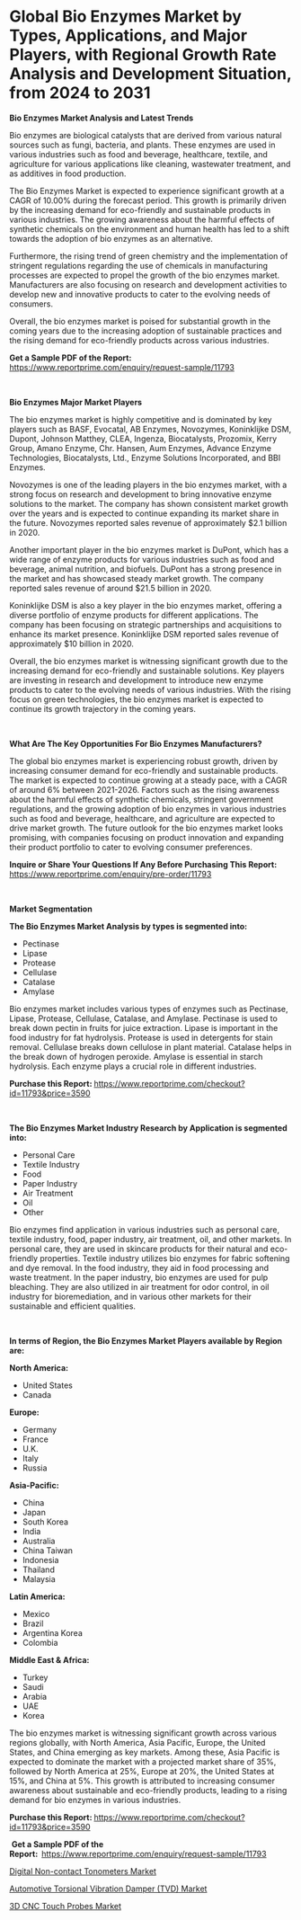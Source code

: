 <p><h1>Global Bio Enzymes Market by Types, Applications, and Major Players, with Regional Growth Rate Analysis and Development Situation, from 2024 to 2031</h1></p><p><strong>Bio Enzymes Market Analysis and Latest Trends</strong></p>
<p><p>Bio enzymes are biological catalysts that are derived from various natural sources such as fungi, bacteria, and plants. These enzymes are used in various industries such as food and beverage, healthcare, textile, and agriculture for various applications like cleaning, wastewater treatment, and as additives in food production.</p><p>The Bio Enzymes Market is expected to experience significant growth at a CAGR of 10.00% during the forecast period. This growth is primarily driven by the increasing demand for eco-friendly and sustainable products in various industries. The growing awareness about the harmful effects of synthetic chemicals on the environment and human health has led to a shift towards the adoption of bio enzymes as an alternative.</p><p>Furthermore, the rising trend of green chemistry and the implementation of stringent regulations regarding the use of chemicals in manufacturing processes are expected to propel the growth of the bio enzymes market. Manufacturers are also focusing on research and development activities to develop new and innovative products to cater to the evolving needs of consumers.</p><p>Overall, the bio enzymes market is poised for substantial growth in the coming years due to the increasing adoption of sustainable practices and the rising demand for eco-friendly products across various industries.</p></p>
<p><strong>Get a Sample PDF of the Report:&nbsp;</strong> <a href="https://www.reportprime.com/enquiry/request-sample/11793">https://www.reportprime.com/enquiry/request-sample/11793</a></p>
<p>&nbsp;</p>
<p><strong>Bio Enzymes Major Market Players</strong></p>
<p><p>The bio enzymes market is highly competitive and is dominated by key players such as BASF, Evocatal, AB Enzymes, Novozymes, Koninklijke DSM, Dupont, Johnson Matthey, CLEA, Ingenza, Biocatalysts, Prozomix, Kerry Group, Amano Enzyme, Chr. Hansen, Aum Enzymes, Advance Enzyme Technologies, Biocatalysts, Ltd., Enzyme Solutions Incorporated, and BBI Enzymes.</p><p>Novozymes is one of the leading players in the bio enzymes market, with a strong focus on research and development to bring innovative enzyme solutions to the market. The company has shown consistent market growth over the years and is expected to continue expanding its market share in the future. Novozymes reported sales revenue of approximately $2.1 billion in 2020.</p><p>Another important player in the bio enzymes market is DuPont, which has a wide range of enzyme products for various industries such as food and beverage, animal nutrition, and biofuels. DuPont has a strong presence in the market and has showcased steady market growth. The company reported sales revenue of around $21.5 billion in 2020.</p><p>Koninklijke DSM is also a key player in the bio enzymes market, offering a diverse portfolio of enzyme products for different applications. The company has been focusing on strategic partnerships and acquisitions to enhance its market presence. Koninklijke DSM reported sales revenue of approximately $10 billion in 2020.</p><p>Overall, the bio enzymes market is witnessing significant growth due to the increasing demand for eco-friendly and sustainable solutions. Key players are investing in research and development to introduce new enzyme products to cater to the evolving needs of various industries. With the rising focus on green technologies, the bio enzymes market is expected to continue its growth trajectory in the coming years.</p></p>
<p>&nbsp;</p>
<p><strong>What Are The Key Opportunities For Bio Enzymes Manufacturers?</strong></p>
<p><p>The global bio enzymes market is experiencing robust growth, driven by increasing consumer demand for eco-friendly and sustainable products. The market is expected to continue growing at a steady pace, with a CAGR of around 6% between 2021-2026. Factors such as the rising awareness about the harmful effects of synthetic chemicals, stringent government regulations, and the growing adoption of bio enzymes in various industries such as food and beverage, healthcare, and agriculture are expected to drive market growth. The future outlook for the bio enzymes market looks promising, with companies focusing on product innovation and expanding their product portfolio to cater to evolving consumer preferences.</p></p>
<p><strong>Inquire or Share Your Questions If Any Before Purchasing This Report:</strong> <a href="https://www.reportprime.com/enquiry/pre-order/11793">https://www.reportprime.com/enquiry/pre-order/11793</a></p>
<p>&nbsp;</p>
<p><strong>Market Segmentation</strong></p>
<p><strong>The Bio Enzymes Market Analysis by types is segmented into:</strong></p>
<p><ul><li>Pectinase</li><li>Lipase</li><li>Protease</li><li>Cellulase</li><li>Catalase</li><li>Amylase</li></ul></p>
<p><p>Bio enzymes market includes various types of enzymes such as Pectinase, Lipase, Protease, Cellulase, Catalase, and Amylase. Pectinase is used to break down pectin in fruits for juice extraction. Lipase is important in the food industry for fat hydrolysis. Protease is used in detergents for stain removal. Cellulase breaks down cellulose in plant material. Catalase helps in the break down of hydrogen peroxide. Amylase is essential in starch hydrolysis. Each enzyme plays a crucial role in different industries.</p></p>
<p><strong>Purchase this Report:&nbsp;</strong><a href="https://www.reportprime.com/checkout?id=11793&price=3590">https://www.reportprime.com/checkout?id=11793&price=3590</a></p>
<p>&nbsp;</p>
<p><strong>The Bio Enzymes Market Industry Research by Application is segmented into:</strong></p>
<p><ul><li>Personal Care</li><li>Textile Industry</li><li>Food</li><li>Paper Industry</li><li>Air Treatment</li><li>Oil</li><li>Other</li></ul></p>
<p><p>Bio enzymes find application in various industries such as personal care, textile industry, food, paper industry, air treatment, oil, and other markets. In personal care, they are used in skincare products for their natural and eco-friendly properties. Textile industry utilizes bio enzymes for fabric softening and dye removal. In the food industry, they aid in food processing and waste treatment. In the paper industry, bio enzymes are used for pulp bleaching. They are also utilized in air treatment for odor control, in oil industry for bioremediation, and in various other markets for their sustainable and efficient qualities.</p></p>
<p>&nbsp;</p>
<p><strong>In terms of Region, the Bio Enzymes Market Players available by Region are:</strong></p>
<p>
    <p> <strong> North America: </strong>
        <ul>
            <li>United States</li>
            <li>Canada</li>
        </ul>
        </p> 
    <p> <strong> Europe: </strong>
        <ul>
            <li>Germany</li>
            <li>France</li>
            <li>U.K.</li>
            <li>Italy</li>
            <li>Russia</li>
        </ul>
        </p> 
    <p> <strong> Asia-Pacific: </strong>
        <ul>
            <li>China</li>
            <li>Japan</li>
            <li>South Korea</li>
            <li>India</li>
            <li>Australia</li>
            <li>China Taiwan</li>
            <li>Indonesia</li>
            <li>Thailand</li>
            <li>Malaysia</li>
        </ul>
        </p> 
    <p> <strong> Latin America: </strong>
        <ul>
            <li>Mexico</li>
            <li>Brazil</li>
            <li>Argentina Korea</li>
            <li>Colombia</li>
        </ul>
        </p> 
    <p> <strong> Middle East & Africa: </strong>
        <ul>
            <li>Turkey</li>
            <li>Saudi</li>
            <li>Arabia</li>
            <li>UAE</li>
            <li>Korea</li>
        </ul>
    </p>
    </p>
<p><p>The bio enzymes market is witnessing significant growth across various regions globally, with North America, Asia Pacific, Europe, the United States, and China emerging as key markets. Among these, Asia Pacific is expected to dominate the market with a projected market share of 35%, followed by North America at 25%, Europe at 20%, the United States at 15%, and China at 5%. This growth is attributed to increasing consumer awareness about sustainable and eco-friendly products, leading to a rising demand for bio enzymes in various industries.</p></p>
<p><strong>Purchase this Report: </strong><a href="https://www.reportprime.com/checkout?id=11793&price=3590">https://www.reportprime.com/checkout?id=11793&price=3590</a></p>
<p>&nbsp;<strong>Get a Sample PDF of the Report:&nbsp;&nbsp;</strong><a href="https://www.reportprime.com/enquiry/request-sample/11793">https://www.reportprime.com/enquiry/request-sample/11793</a></p>
<p><strong></strong></p>
<p><p><a href="https://view.publitas.com/reportprime-1/digital-non-contact-tonometers-market-research-report-the-key-to-successful-business-strategy-forecasted-for-period-from-2023-2030/">Digital Non-contact Tonometers Market</a></p><p><a href="https://view.publitas.com/reportprime-1/automotive-torsional-vibration-damper-tvd-market-size-market-trends-and-growth-outlook-forecasted-for-period-from-2023-to-2030/">Automotive Torsional Vibration Damper (TVD) Market</a></p><p><a href="https://view.publitas.com/reportprime-1/3d-cnc-touch-probes-market-growth-market-trends-covid-19-impact-and-forecasts-for-period-from-2023-2030/">3D CNC Touch Probes Market</a></p></p>